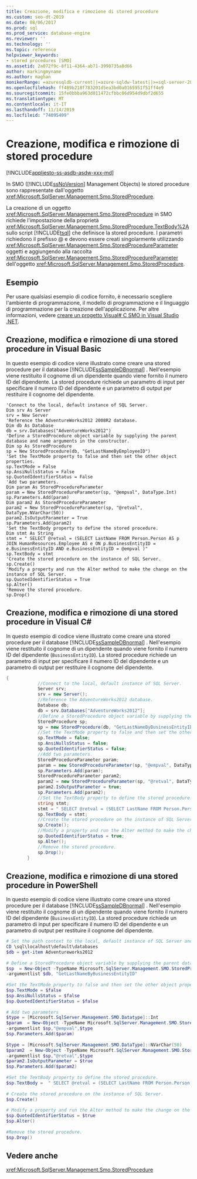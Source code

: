 ```yaml
---
title: Creazione, modifica e rimozione di stored procedure
ms.custom: seo-dt-2019
ms.date: 08/06/2017
ms.prod: sql
ms.prod_service: database-engine
ms.reviewer: ''
ms.technology: ''
ms.topic: reference
helpviewer_keywords:
- stored procedures [SMO]
ms.assetid: 2a072f9c-8f11-4364-ab71-3990735a8d66
author: markingmyname
ms.author: maghan
monikerRange: =azuresqldb-current||=azure-sqldw-latest||>=sql-server-2016||=sqlallproducts-allversions||>=sql-server-linux-2017||=azuresqldb-mi-current
ms.openlocfilehash: ff489b218f783201d5ea3bd0a0165951f51ff4e9
ms.sourcegitcommit: 15fe0bbba963d011472cfbbc06d954d9dbf2d655
ms.translationtype: MT
ms.contentlocale: it-IT
ms.lasthandoff: 11/14/2019
ms.locfileid: "74095499"
---
```

# <a name="creating-altering-and-removing-stored-procedures"></a>Creazione, modifica e rimozione di stored procedure
[!INCLUDE[appliesto-ss-asdb-asdw-xxx-md](../../../includes/appliesto-ss-asdb-asdw-xxx-md.md)]

  In SMO ([!INCLUDE[ssNoVersion](../../../includes/ssnoversion-md.md)] Management Objects) le stored procedure sono rappresentate dall'oggetto <xref:Microsoft.SqlServer.Management.Smo.StoredProcedure>.  
  
 La creazione di un oggetto <xref:Microsoft.SqlServer.Management.Smo.StoredProcedure> in SMO richiede l'impostazione della proprietà <xref:Microsoft.SqlServer.Management.Smo.StoredProcedure.TextBody%2A> sullo script [!INCLUDE[tsql](../../../includes/tsql-md.md)] che definisce la stored procedure. I parametri richiedono il prefisso \@ e devono essere creati singolarmente utilizzando <xref:Microsoft.SqlServer.Management.Smo.StoredProcedureParameter> oggetti e aggiungendo alla raccolta <xref:Microsoft.SqlServer.Management.Smo.StoredProcedureParameter> dell'oggetto <xref:Microsoft.SqlServer.Management.Smo.StoredProcedure>.  
  
## <a name="example"></a>Esempio  
 Per usare qualsiasi esempio di codice fornito, è necessario scegliere l'ambiente di programmazione, il modello di programmazione e il linguaggio di programmazione per la creazione dell'applicazione. Per altre informazioni, vedere [creare un progetto Visual&#35; C SMO in Visual Studio .NET](../../../relational-databases/server-management-objects-smo/how-to-create-a-visual-csharp-smo-project-in-visual-studio-net.md).  
  
## <a name="creating-altering-and-removing-a-stored-procedure-in-visual-basic"></a>Creazione, modifica e rimozione di una stored procedure in Visual Basic  
 In questo esempio di codice viene illustrato come creare una stored procedure per il database [!INCLUDE[ssSampleDBnormal](../../../includes/sssampledbnormal-md.md)] . Nell'esempio viene restituito il cognome di un dipendente quando viene fornito il numero ID del dipendente. La stored procedure richiede un parametro di input per specificare il numero ID del dipendente e un parametro di output per restituire il cognome del dipendente.  
  
```VBNET
'Connect to the local, default instance of SQL Server.
Dim srv As Server
srv = New Server
'Reference the AdventureWorks2012 2008R2 database.
Dim db As Database
db = srv.Databases("AdventureWorks2012")
'Define a StoredProcedure object variable by supplying the parent database and name arguments in the constructor.
Dim sp As StoredProcedure
sp = New StoredProcedure(db, "GetLastNameByEmployeeID")
'Set the TextMode property to false and then set the other object properties.
sp.TextMode = False
sp.AnsiNullsStatus = False
sp.QuotedIdentifierStatus = False
'Add two parameters.
Dim param As StoredProcedureParameter
param = New StoredProcedureParameter(sp, "@empval", DataType.Int)
sp.Parameters.Add(param)
Dim param2 As StoredProcedureParameter
param2 = New StoredProcedureParameter(sp, "@retval", DataType.NVarChar(50))
param2.IsOutputParameter = True
sp.Parameters.Add(param2)
'Set the TextBody property to define the stored procedure.
Dim stmt As String
stmt = " SELECT @retval = (SELECT LastName FROM Person.Person AS p JOIN HumanResources.Employee AS e ON p.BusinessEntityID = e.BusinessEntityID AND e.BusinessEntityID = @empval )"
sp.TextBody = stmt
'Create the stored procedure on the instance of SQL Server.
sp.Create()
'Modify a property and run the Alter method to make the change on the instance of SQL Server.   
sp.QuotedIdentifierStatus = True
sp.Alter()
'Remove the stored procedure.
sp.Drop()
``` 
  
## <a name="creating-altering-and-removing-a-stored-procedure-in-visual-c"></a>Creazione, modifica e rimozione di una stored procedure in Visual C#  
 In questo esempio di codice viene illustrato come creare una stored procedure per il database [!INCLUDE[ssSampleDBnormal](../../../includes/sssampledbnormal-md.md)] . Nell'esempio viene restituito il cognome di un dipendente quando viene fornito il numero ID del dipendente (`BusinessEntityID`). La stored procedure richiede un parametro di input per specificare il numero ID del dipendente e un parametro di output per restituire il cognome del dipendente.  
  
```csharp  
{  
            //Connect to the local, default instance of SQL Server.   
            Server srv;  
            srv = new Server();  
            //Reference the AdventureWorks2012 database.   
            Database db;  
            db = srv.Databases["AdventureWorks2012"];  
            //Define a StoredProcedure object variable by supplying the parent database and name arguments in the constructor.   
            StoredProcedure sp;  
            sp = new StoredProcedure(db, "GetLastNameByBusinessEntityID");  
            //Set the TextMode property to false and then set the other object properties.   
            sp.TextMode = false;  
            sp.AnsiNullsStatus = false;  
            sp.QuotedIdentifierStatus = false;  
            //Add two parameters.   
            StoredProcedureParameter param;  
            param = new StoredProcedureParameter(sp, "@empval", DataType.Int);  
            sp.Parameters.Add(param);  
            StoredProcedureParameter param2;  
            param2 = new StoredProcedureParameter(sp, "@retval", DataType.NVarChar(50));  
            param2.IsOutputParameter = true;  
            sp.Parameters.Add(param2);  
            //Set the TextBody property to define the stored procedure.   
            string stmt;  
            stmt = " SELECT @retval = (SELECT LastName FROM Person.Person,HumanResources.Employee WHERE Person.Person.BusinessEntityID = HumanResources.Employee.BusinessentityID AND HumanResources.Employee.BusinessEntityID = @empval )";  
            sp.TextBody = stmt;  
            //Create the stored procedure on the instance of SQL Server.   
            sp.Create();  
            //Modify a property and run the Alter method to make the change on the instance of SQL Server.   
            sp.QuotedIdentifierStatus = true;  
            sp.Alter();  
            //Remove the stored procedure.   
            sp.Drop();  
        }  
```  
  
## <a name="creating-altering-and-removing-a-stored-procedure-in-powershell"></a>Creazione, modifica e rimozione di una stored procedure in PowerShell  
 In questo esempio di codice viene illustrato come creare una stored procedure per il database [!INCLUDE[ssSampleDBnormal](../../../includes/sssampledbnormal-md.md)] . Nell'esempio viene restituito il cognome di un dipendente quando viene fornito il numero ID del dipendente (`BusinessEntityID`). La stored procedure richiede un parametro di input per specificare il numero ID del dipendente e un parametro di output per restituire il cognome del dipendente.  
  
```powershell  
# Set the path context to the local, default instance of SQL Server and get a reference to AdventureWorks2012  
CD \sql\localhost\default\databases  
$db = get-item Adventureworks2012  
  
# Define a StoredProcedure object variable by supplying the parent database and name arguments in the constructor.   
$sp  = New-Object -TypeName Microsoft.SqlServer.Management.SMO.StoredProcedure `  
-argumentlist $db, "GetLastNameByBusinessEntityID"  
  
#Set the TextMode property to false and then set the other object properties.   
$sp.TextMode = $false  
$sp.AnsiNullsStatus = $false  
$sp.QuotedIdentifierStatus = $false  
  
# Add two parameters  
$type = [Microsoft.SqlServer.Management.SMO.Datatype]::Int  
$param  = New-Object -TypeName Microsoft.SqlServer.Management.SMO.StoredProcedureParameter `  
-argumentlist $sp,"@empval",$type  
$sp.Parameters.Add($param)  
  
$type = [Microsoft.SqlServer.Management.SMO.DataType]::NVarChar(50)  
$param2  = New-Object -TypeName Microsoft.SqlServer.Management.SMO.StoredProcedureParameter `  
-argumentlist $sp,"@retval",$type  
$param2.IsOutputParameter = $true  
$sp.Parameters.Add($param2)  
  
#Set the TextBody property to define the stored procedure.   
$sp.TextBody =  " SELECT @retval = (SELECT LastName FROM Person.Person,HumanResources.Employee WHERE Person.Person.BusinessEntityID = HumanResources.Employee.BusinessentityID AND HumanResources.Employee.BusinessEntityID = @empval )"  
  
# Create the stored procedure on the instance of SQL Server.   
$sp.Create()  
  
# Modify a property and run the Alter method to make the change on the instance of SQL Server.   
$sp.QuotedIdentifierStatus = $true  
$sp.Alter()  
  
#Remove the stored procedure.   
$sp.Drop()  
```  
  
## <a name="see-also"></a>Vedere anche  
 <xref:Microsoft.SqlServer.Management.Smo.StoredProcedure>  
  
  
